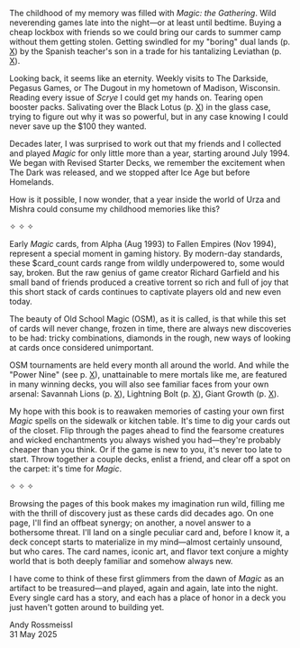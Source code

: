 The childhood of my memory was filled with _Magic: the Gathering_. Wild neverending games late into the night—or at least until bedtime. Buying a cheap lockbox with friends so we could bring our cards to summer camp without them getting stolen. Getting swindled for my "boring" dual lands (p. [X](#badlands)) by the Spanish teacher's son in a trade for his tantalizing Leviathan (p. [X](#leviathan)).

Looking back, it seems like an eternity. Weekly visits to The Darkside, Pegasus Games, or The Dugout in my hometown of Madison, Wisconsin. Reading every issue of _Scrye_ I could get my hands on. Tearing open booster packs. Salivating over the Black Lotus (p. [X](#black-lotus)) in the glass case, trying to figure out why it was so powerful, but in any case knowing I could never save up the $100 they wanted.

Decades later, I was surprised to work out that my friends and I collected and played _Magic_ for only little more than a year, starting around July 1994. We began with Revised Starter Decks, we remember the excitement when The Dark was released, and we stopped after Ice Age but before Homelands.

How is it possible, I now wonder, that a year inside the world of Urza and Mishra could consume my childhood memories like this?

✧ ✧ ✧

Early _Magic_ cards, from Alpha (Aug 1993) to Fallen Empires (Nov 1994), represent a special moment in gaming history. By modern-day standards, these $card_count cards range from wildly underpowered to, some would say, broken. But the raw genius of game creator Richard Garfield and his small band of friends produced a creative torrent so rich and full of joy that this short stack of cards continues to captivate players old and new even today.

The beauty of Old School Magic (OSM), as it is called, is that while this set of cards will never change, frozen in time, there are always new discoveries to be had: tricky combinations, diamonds in the rough, new ways of looking at cards once considered unimportant.

OSM tournaments are held every month all around the world. And while the "Power Nine" (see p. [X](#formats)), unattainable to mere mortals like me, are featured in many winning decks, you will also see familiar faces from your own arsenal: Savannah Lions (p. [X](#savannah-lions)), Lightning Bolt (p. [X](#lightning-bolt)), Giant Growth (p. [X](#giant-growth)).

My hope with this book is to reawaken memories of casting your own first _Magic_ spells on the sidewalk or kitchen table. It's time to dig your cards out of the closet. Flip through the pages ahead to find the fearsome creatures and wicked enchantments you always wished you had—they're probably cheaper than you think. Or if the game is new to you, it's never too late to start. Throw together a couple decks, enlist a friend, and clear off a spot on the carpet: it's time for _Magic_.

✧ ✧ ✧

Browsing the pages of this book makes my imagination run wild, filling me with the thrill of discovery just as these cards did decades ago. On one page, I'll find an offbeat synergy; on another, a novel answer to a bothersome threat. I'll land on a single peculiar card and, before I know it, a deck concept starts to materialize in my mind—almost certainly unsound, but who cares. The card names, iconic art, and flavor text conjure a mighty world that is both deeply familiar and somehow always new.

I have come to think of these first glimmers from the dawn of _Magic_ as an artifact to be treasured—and played, again and again, late into the night. Every single card has a story, and each has a place of honor in a deck you just haven't gotten around to building yet.

Andy Rossmeissl  
31 May 2025
